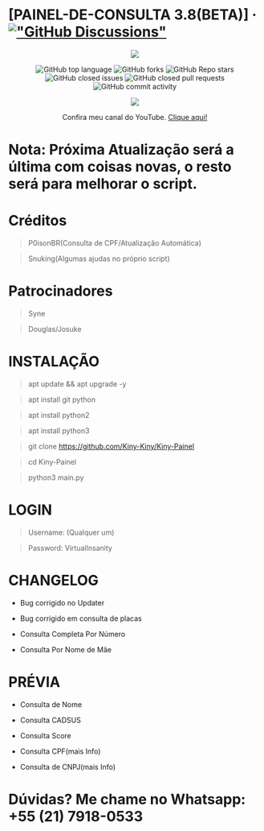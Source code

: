 # [PAINEL-DE-CONSULTA 3.8(BETA)] &middot; [!["GitHub Discussions"](https://img.shields.io/badge/%20GitHub-%20Discussions-gray.svg?longCache=true&logo=github&colorB=purple)](https://github.com/Kiny-Kiny/Kiny-Painel/discussions)

<p align="center">
<img src="https://github.com/Kiny-Kiny/Kiny-Painel/blob/main/images%20(41).jpeg">
</p>

<p align="center">
<img alt="GitHub top language" src="https://img.shields.io/github/languages/top/Kiny-Kiny/Kiny-Painel?style=flat" /> 
<img alt="GitHub forks" src="https://img.shields.io/github/forks/Kiny-Kiny/Kiny-Painel?style=flat" />
<img alt="GitHub Repo stars" src="https://img.shields.io/github/stars/Kiny-Kiny/Kiny-Painel" />
<img alt="GitHub closed issues" src="https://img.shields.io/github/issues-closed/Kiny-Kiny/Kiny-Painel" />
<img alt="GitHub closed pull requests" src="https://img.shields.io/github/issues-pr-closed/Kiny-Kiny/Kiny-Painel" />
<img alt="GitHub commit activity" src="https://img.shields.io/github/commit-activity/m/Kiny-Kiny/Kiny-Painel" />
</p>

<p align="center">
<img src="https://github.com/Kiny-Kiny/Kiny-Painel/blob/main/IMG-20210313-WA0017.jpg">
</p>

<p align="center">Confira meu canal do YouTube. <a href="https://youtube.com/channel/UC1aTvkvmTVO7OJ6oixtJo8w"> Clique aqui!</a>

# Nota: Próxima Atualização será a última com coisas novas, o resto será para melhorar o script.

# Créditos 
> P0isonBR(Consulta de CPF/Atualização Automática)

> Snuking(Algumas ajudas no próprio script)

# Patrocinadores

> Syne

> Douglas/Josuke

# INSTALAÇÃO 

> apt update && apt upgrade -y

> apt install git python

> apt install python2

> apt install python3

> git clone https://github.com/Kiny-Kiny/Kiny-Painel

> cd Kiny-Painel

> python3 main.py

# LOGIN

> Username: (Qualquer um)

> Password: VirtualInsanity

# CHANGELOG

- Bug corrigido no Updater

- Bug corrigido em consulta de placas

- Consulta Completa Por Número 

- Consulta Por Nome de Mãe 

# PRÉVIA

- Consulta de Nome

- Consulta CADSUS

- Consulta Score

- Consulta CPF(mais Info)

- Consulta de CNPJ(mais Info)

# Dúvidas? Me chame no Whatsapp: +55 (21) 7918-0533
